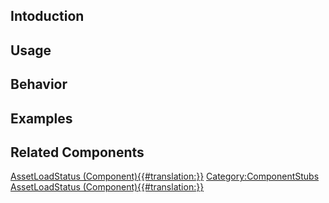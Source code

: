 <languages></languages> <translate>

## Intoduction

## Usage

## Behavior

## Examples

## Related Components

</translate>

[AssetLoadStatus
(Component){{#translation:}}](Category:Components{{#translation:}} "wikilink")
[Category:ComponentStubs](Category:ComponentStubs "wikilink")
[AssetLoadStatus
(Component){{#translation:}}](Category:Components:World:Loading{{#translation:}} "wikilink")